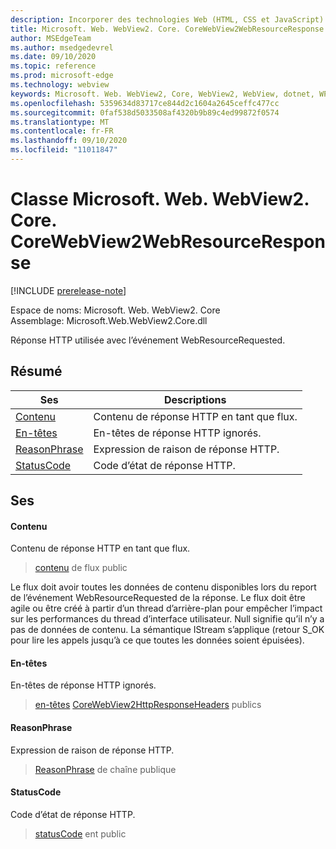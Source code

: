 ```yaml
---
description: Incorporer des technologies Web (HTML, CSS et JavaScript) dans vos applications natives avec le contrôle Microsoft Edge WebView2
title: Microsoft. Web. WebView2. Core. CoreWebView2WebResourceResponse
author: MSEdgeTeam
ms.author: msedgedevrel
ms.date: 09/10/2020
ms.topic: reference
ms.prod: microsoft-edge
ms.technology: webview
keywords: Microsoft. Web. WebView2, Core, WebView2, WebView, dotnet, WPF, WinForms, application, Edge, CoreWebView2, CoreWebView2Controller, contrôle de navigateur, Edge html, Microsoft. Web. WebView2. Core. CoreWebView2WebResourceResponse
ms.openlocfilehash: 5359634d83717ce844d2c1604a2645ceffc477cc
ms.sourcegitcommit: 0faf538d5033508af4320b9b89c4ed99872f0574
ms.translationtype: MT
ms.contentlocale: fr-FR
ms.lasthandoff: 09/10/2020
ms.locfileid: "11011847"
---
```

# Classe Microsoft. Web. WebView2. Core. CoreWebView2WebResourceResponse 

[!INCLUDE [prerelease-note](../../includes/prerelease-note.md)]

Espace de noms: Microsoft. Web. WebView2. Core \
Assemblage: Microsoft.Web.WebView2.Core.dll

Réponse HTTP utilisée avec l’événement WebResourceRequested.

## Résumé

 Ses                        | Descriptions
--------------------------------|---------------------------------------------
[Contenu](#content) | Contenu de réponse HTTP en tant que flux.
[En-têtes](#headers) | En-têtes de réponse HTTP ignorés.
[ReasonPhrase](#reasonphrase) | Expression de raison de réponse HTTP.
[StatusCode](#statuscode) | Code d’état de réponse HTTP.

## Ses

#### Contenu 

Contenu de réponse HTTP en tant que flux.

> [contenu](#content) de flux public

Le flux doit avoir toutes les données de contenu disponibles lors du report de l’événement WebResourceRequested de la réponse. Le flux doit être agile ou être créé à partir d’un thread d’arrière-plan pour empêcher l’impact sur les performances du thread d’interface utilisateur. Null signifie qu’il n’y a pas de données de contenu. La sémantique IStream s’applique (retour S_OK pour lire les appels jusqu’à ce que toutes les données soient épuisées).

#### En-têtes 

En-têtes de réponse HTTP ignorés.

> [en-têtes](#headers) [CoreWebView2HttpResponseHeaders](microsoft-web-webview2-core-corewebview2httpresponseheaders.md) publics

#### ReasonPhrase 

Expression de raison de réponse HTTP.

> [ReasonPhrase](#reasonphrase) de chaîne publique

#### StatusCode 

Code d’état de réponse HTTP.

> [statusCode](#statuscode) ent public


